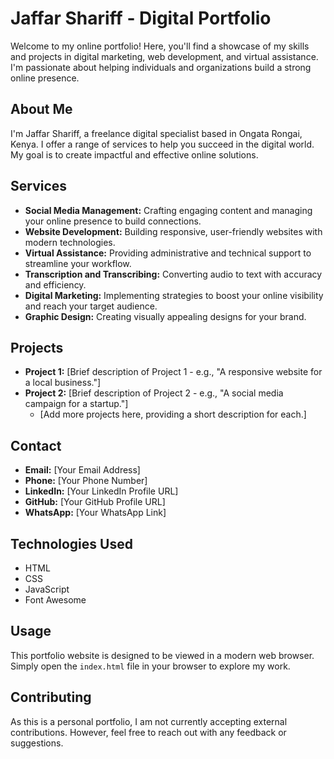 # Jaffar Shariff - Digital Portfolio

Welcome to my online portfolio! Here, you'll find a showcase of my skills and projects in digital marketing, web development, and virtual assistance. I'm passionate about helping individuals and organizations build a strong online presence.

## About Me

I'm Jaffar Shariff, a freelance digital specialist based in Ongata Rongai, Kenya. I offer a range of services to help you succeed in the digital world. My goal is to create impactful and effective online solutions.

## Services

* **Social Media Management:** Crafting engaging content and managing your online presence to build connections.
* **Website Development:** Building responsive, user-friendly websites with modern technologies.
* **Virtual Assistance:** Providing administrative and technical support to streamline your workflow.
* **Transcription and Transcribing:** Converting audio to text with accuracy and efficiency.
* **Digital Marketing:** Implementing strategies to boost your online visibility and reach your target audience.
* **Graphic Design:** Creating visually appealing designs for your brand.

## Projects

* **Project 1:** [Brief description of Project 1 - e.g., "A responsive website for a local business."]
* **Project 2:** [Brief description of Project 2 - e.g., "A social media campaign for a startup."]
    * [Add more projects here, providing a short description for each.]

## Contact

* **Email:** [Your Email Address]
* **Phone:** [Your Phone Number]
* **LinkedIn:** [Your LinkedIn Profile URL]
* **GitHub:** [Your GitHub Profile URL]
* **WhatsApp:** [Your WhatsApp Link]

## Technologies Used

* HTML
* CSS
* JavaScript
* Font Awesome

## Usage

This portfolio website is designed to be viewed in a modern web browser. Simply open the `index.html` file in your browser to explore my work.

## Contributing

As this is a personal portfolio, I am not currently accepting external contributions. However, feel free to reach out with any feedback or suggestions.
